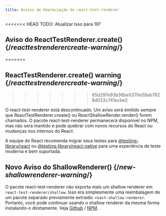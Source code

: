 ```yaml
---
title: Avisos de Depreciação do react-test-renderer
---
```


<<<<<<< HEAD
TODO: Atualizar isso para 19?

## Aviso do ReactTestRenderer.create() {/*reacttestrenderercreate-warning*/}
=======
## ReactTestRenderer.create() warning {/*reacttestrenderercreate-warning*/}
>>>>>>> 65d297e93b36be5370e58ab7828d022c741ecbe2

O react-test-renderer está descontinuado. Um aviso será emitido sempre que ReactTestRenderer.create() ou ReactShallowRender.render() forem chamados. O pacote react-test-renderer permanecerá disponível no NPM, mas não será mantido e pode quebrar com novos recursos do React ou mudanças nos internos do React.

A equipe do React recomenda migrar seus testes para [@testing-library/react](https://testing-library.com/docs/react-testing-library/intro/) ou [@testing-library/react-native](https://callstack.github.io/react-native-testing-library/docs/start/intro) para uma experiência de teste moderna e bem suportada.

## Novo Aviso do ShallowRenderer() {/*new-shallowrenderer-warning*/}

O pacote react-test-renderer não exporta mais um shallow renderer em `react-test-renderer/shallow`. Isso era simplesmente uma reembalagem de um pacote separado previamente extraído: `react-shallow-renderer`. Portanto, você pode continuar usando o shallow renderer da mesma forma instalando-o diretamente. Veja [Github](https://github.com/enzymejs/react-shallow-renderer) / [NPM](https://www.npmjs.com/package/react-shallow-renderer).
